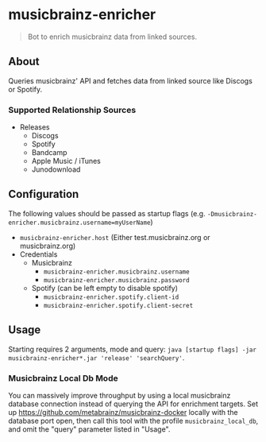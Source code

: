 # musicbrainz-enricher

> Bot to enrich musicbrainz data from linked sources.

## About

Queries musicbrainz' API and fetches data from linked source like Discogs or Spotify.

### Supported Relationship Sources

- Releases
    - Discogs
    - Spotify
    - Bandcamp
    - Apple Music / iTunes
    - Junodownload

## Configuration

The following values should be passed as startup flags (e.g. `-Dmusicbrainz-enricher.musicbrainz.username=myUserName`)

- `musicbrainz-enricher.host` (Either test.musicbrainz.org or musicbrainz.org)
- Credentials
    - Musicbrainz
        - `musicbrainz-enricher.musicbrainz.username`
        - `musicbrainz-enricher.musicbrainz.password`
    - Spotify (can be left empty to disable spotify)
        - `musicbrainz-enricher.spotify.client-id`
        - `musicbrainz-enricher.spotify.client-secret`
        
## Usage

Starting requires 2 arguments, mode and query:
`java [startup flags] -jar musicbrainz-enricher*.jar 'release' 'searchQuery'`.

### Musicbrainz Local Db Mode 

You can massively improve throughput by using a local musicbrainz database connection instead of querying the API for enrichment targets.
Set up <https://github.com/metabrainz/musicbrainz-docker> locally with the database port open, then call this tool with the profile `musicbrainz_local_db`, and omit the "query" parameter listed in "Usage".